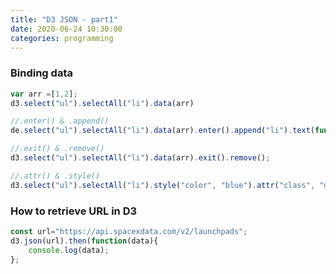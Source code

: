 ```yaml
---
title: "D3 JSON - part1"
date: 2020-06-24 10:30:00
categories: programming
---
```

### Binding data
```js
var arr =[1,2];
d3.select("ul").selectAll("li").data(arr)
```
```js
//.enter() & .append()
de.select("ul").selectAll("li").data(arr).enter().append("li").text(function(d){return d;});
```
```js
//.exit() & .remove()
d3.select("ul").selectAll("li").data(arr).exit().remove();
```
```js
//.attr() & .style()
d3.select("ul").selectAll("li").style("color", "blue").attr("class", "myList");
```
### How to retrieve URL in D3
```js
const url="https://api.spacexdata.com/v2/launchpads";
d3.json(url).then(function(data){
    console.log(data);
};
```
